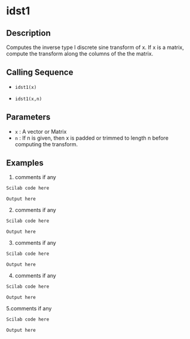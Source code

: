 # idst1
## Description
Computes the inverse type I discrete sine transform of x.
If x is a matrix, compute the transform along the columns of the the matrix.

## Calling Sequence

- `idst1(x)`

- `idst1(x,n) `
## Parameters
- `x` : A vector or Matrix
- `n` :  If n is given, then x is padded or trimmed to length n before computing the transform.

## Examples
1. comments if any
```scilab
Scilab code here
```
```output
Output here

```
2. comments if any
```scilab
Scilab code here
```
```output
Output here

```
3. comments if any
```scilab
Scilab code here
```
```output
Output here

```
4. comments if any
```scilab
Scilab code here
```
```output
Output here

```
5.comments if any
```scilab
Scilab code here
```
```output
Output here

```
